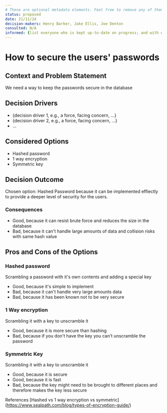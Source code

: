 ```yaml
---
# These are optional metadata elements. Feel free to remove any of them.
status: proposed
date: 21/11/24
decision-makers: Henry Barker, Jake Ellis, Joe Denton
consulted: N/A
informed: {list everyone who is kept up-to-date on progress; and with whom there is a one-way communication}
---
```


# How to secure the users' passwords

## Context and Problem Statement

We need a way to keep the passwords secure in the database

<!-- This is an optional element. Feel free to remove. -->
## Decision Drivers

* {decision driver 1, e.g., a force, facing concern, …}
* {decision driver 2, e.g., a force, facing concern, …}
* … <!-- numbers of drivers can vary -->

## Considered Options

* Hashed password
* 1 way encryption
* Symmetric key

## Decision Outcome

Chosen option: Hashed Password because it can be implemented effiectly to provide a deeper level of security for the users.


### Consequences

* Good, because it can resist brute force and reduces the size in the database
* Bad, because it can't handle large amounts of data and collision risks with same hash value


## Pros and Cons of the Options

### Hashed password 

Scrambling a password with it's own contents and adding a special key 

* Good, because it's simple to implement
* Bad, because it can't handle very large amounts data
* Bad, because it has been known not to be very secure

### 1 Way encryption

Scrambling it with a key to unscramble it

* Good, because it is more secure than hashing
* Bad, because if you don't have the key you can't unscramble the password

### Symmetric Key

Scrambling it with a key to unscramble it

* Good, because it is secure
* Good, because it is fast
* Bad, because the key might need to be brought to different places and therefore makes the key less secure

References
[Hashed vs 1 way encryption vs symmetric] (https://www.sealpath.com/blog/types-of-encryption-guide/)

